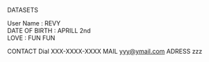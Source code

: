 DATASETS

User Name : REVY  
DATE OF BIRTH : APRILL 2nd  
LOVE : FUN FUN   

CONTACT 
Dial XXX-XXXX-XXXX
MAIL yyy@ymail.com
ADRESS zzz